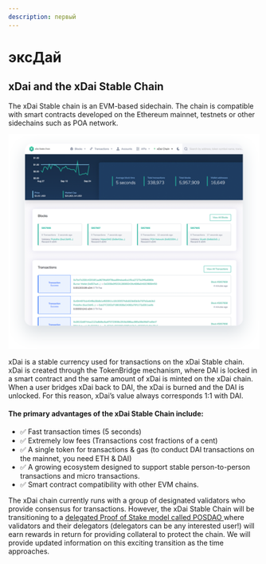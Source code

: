 ```yaml
---
description: первый
---
```


# эксДай

## xDai and the xDai Stable Chain

The xDai Stable chain is an EVM-based sidechain. The chain is compatible with smart contracts developed on the Ethereum mainnet, testnets or other sidechains such as POA network.

![BlockScout](.gitbook/assets/assets_-lprobmajcqj8gal7srx_-lpds5navreoe3ow8yau_-lpdsavgs0dkxho7gj0h_xdai_pic.png)

xDai is a stable currency used for transactions on the xDai Stable chain. xDai is created  through the TokenBridge mechanism, where DAI is locked in a smart contract and the same amount of xDai is minted on the xDai chain. When a user bridges xDai back to DAI, the xDai is burned and the DAI is unlocked. For this reason, xDai’s value always corresponds 1:1 with DAI.

#### **The primary advantages of the xDai Stable Chain include:**

* ✅ Fast transaction times \(5 seconds\)
* ✅ Extremely low fees \(Transactions cost fractions of a cent\)
* ✅ A single token for transactions & gas \(to conduct DAI transactions on the mainnet, you need ETH & DAI\)
* ✅ A growing ecosystem designed to support stable person-to-person transactions and micro transactions.
* ✅ Smart contract compatibility with other EVM chains.

The xDai chain currently runs with a group of designated validators who provide consensus for transactions. However, the xDai Stable Chain will be transitioning to a [delegated Proof of Stake model called POSDAO ]()where validators and their delegators \(delegators can be any interested user!\) will earn rewards in return for providing collateral to protect the chain. We will provide updated information on this exciting transition as the time approaches.

